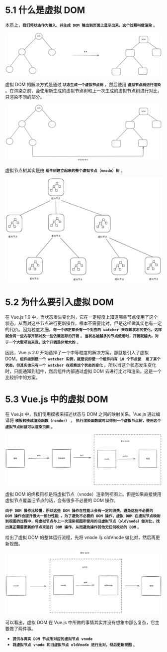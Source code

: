 # 5.1 什么是虚拟 DOM



本质上，**`我们将状态作为输入，并生成 DOM 输出到页面上显示出来，这个过程叫做渲染`** 。

![                                                                                                                                                                            ](https://github.com/WqhForGitHub/Vue.js/blob/vue2%E6%BA%90%E4%BB%A3%E7%A0%81%E8%A7%A3%E6%9E%90/%E6%B7%B1%E5%85%A5%E6%B5%85%E5%87%BA%20Vue.js/static/5/5.1.png?raw=true)



 虚拟 DOM 的解决方式是通过 **`状态生成一个虚拟节点树`** ，然后使用 **`虚拟节点树进行渲染`** 。在渲染之前，会使用新生成的虚拟节点树和上一次生成的虚拟节点树进行对比，只渲染不同的部分。

![](https://github.com/WqhForGitHub/Vue.js/blob/vue2%E6%BA%90%E4%BB%A3%E7%A0%81%E8%A7%A3%E6%9E%90/%E6%B7%B1%E5%85%A5%E6%B5%85%E5%87%BA%20Vue.js/static/5/5.2.png?raw=true)



虚拟节点树其实是由 **`组件树建立起来的整个虚拟节点（vnode）树`** 。



![](https://github.com/WqhForGitHub/Vue.js/blob/vue2%E6%BA%90%E4%BB%A3%E7%A0%81%E8%A7%A3%E6%9E%90/%E6%B7%B1%E5%85%A5%E6%B5%85%E5%87%BA%20Vue.js/static/5/5.3.png?raw=true)



# 5.2 为什么要引入虚拟 DOM

在 Vue.js 1.0 中，当状态发生变化时，它在一定程度上知道哪些节点使用了这个状态，从而对这些节点进行更新操作，根本不需要比对。但是这样做其实也有一定的代价。因为粒度太细，**`每一个绑定都会有一个对应的 watcher 来观察状态的变化，这样就会有一些内存开销以及一些依赖追踪的开销`** 。**`当状态被越多的节点使用时，开销就越大。对于一个大型项目来说，这个开销是非常大的`** 。

因此，Vue.js 2.0 开始选择了一个中等粒度的解决方案，那就是引入了虚拟 DOM。**`组件级别是一个 watcher 实例，就是说即便一个组件内有 10 个节点使  用了某个状态，但其实也只有一个 watcher 在观察这个状态的变化`** 。所以当这个状态发生变化时，只能通知到组件，然后组件内部通过虚拟 DOM 去进行比对和渲染。这是一个比较折中的方案。





# 5.3 Vue.js 中的虚拟 DOM

在 Vue.js 中，我们使用模板来描述状态与 DOM 之间的映射关系。Vue.js 通过编译将 **`模板转换成渲染函数（render）`** ， **`执行渲染函数就可以得到一个虚拟节点树，使用这个虚拟节点树就可以渲染页面`** 。

![](https://github.com/WqhForGitHub/Vue.js/blob/vue2%E6%BA%90%E4%BB%A3%E7%A0%81%E8%A7%A3%E6%9E%90/%E6%B7%B1%E5%85%A5%E6%B5%85%E5%87%BA%20Vue.js/static/5/5.4.png?raw=true)                            



虚拟 DOM 的终极目标是将虚拟节点（vnode）渲染到视图上。但是如果直接使用虚拟节点覆盖旧节点的话，会有很多不必要的 DOM 操作。

**`由于 DOM 操作比较慢，所以这些 DOM 操作在性能上会有一定的浪费，避免这些不必要的 DOM 操作会提升很大一部分性能 。为了避免不必要的 DOM 操作，虚拟 DOM 在虚拟节点映射到视图的过程中，将虚拟节点与上一次渲染视图所使用的旧虚拟节点（oldVnode）做对比，找出真正需要更新的节点来进行 DOM 操作，从而避免操作其他无任何改动的 DOM`** 。

给出了虚拟 DOM 的整体运行流程，先将 vnode 与 oldVnode 做比对，然后再更新视图。

![](https://github.com/WqhForGitHub/Vue.js/blob/vue2%E6%BA%90%E4%BB%A3%E7%A0%81%E8%A7%A3%E6%9E%90/%E6%B7%B1%E5%85%A5%E6%B5%85%E5%87%BA%20Vue.js/static/5/5.5.png?raw=true)

可以看出，虚拟 DOM 在 Vue.js 中所做的事情其实并没有想象中那么复杂，它主要做了两件事。

* **`提供与真实 DOM 节点所对应的虚拟节点 vnode`** 
* **`将虚拟节点 vnode 和旧虚拟节点 oldVnode 进行比对，然后更新视图`** 。